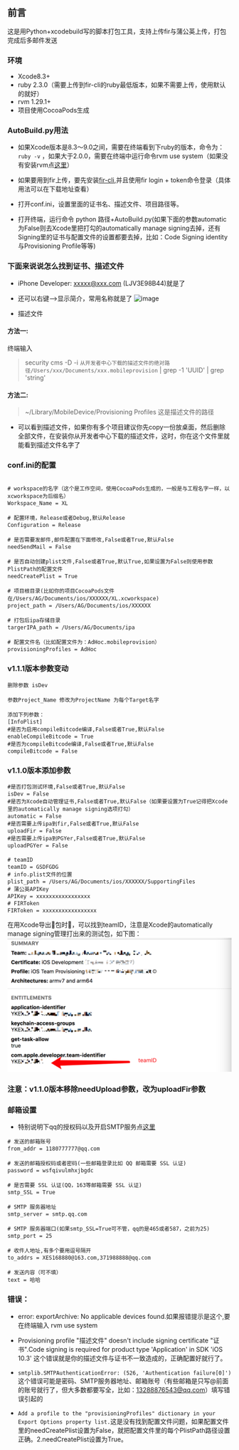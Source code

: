 
## 前言
这是用Python+xcodebuild写的脚本打包工具，支持上传fir与蒲公英上传，打包完成后多邮件发送

### 环境

- Xcode8.3+
- ruby 2.3.0（需要上传到fir-cli的ruby最低版本，如果不需要上传，使用默认的就好）
- rvm 1.29.1+
- 项目使用CocoaPods生成

### AutoBuild.py用法

+ 如果Xcode版本是8.3～9.0之间，需要在终端看到下ruby的版本，命令为：`ruby -v` ，如果大于2.0.0，需要在终端中运行命令rvm use system（如果没有安装rvm点[这里](https://ruby-china.org/wiki/rvm-guide)）

+ 如果要用到fir上传，要先安装[fir-cli](https://github.com/FIRHQ/fir-cli),并且使用fir login + token命令登录（具体用法可以在下载地址查看）

+ 打开conf.ini，设置里面的证书名、描述文件、项目路径等。

+ 打开终端，运行命令 python 路径+AutoBuild.py(如果下面的参数automatic为False则去Xcode里把打勾的automatically manage signing去掉，还有Signing里的证书与配置文件的设置都要去掉，比如：Code Signing identity与Provisioning Profile等等)

### 下面来说说怎么找到证书、描述文件
+ iPhone Developer: xxxxx@xxx.com (LJV3E98B44)就是了

+ 还可以右键-->显示简介，常用名称就是了
![image](http://upload-images.jianshu.io/upload_images/1610969-0976addfe850abc8.png?imageMogr2/auto-orient/strip%7CimageView2/2/w/1240)

+ 描述文件

#### 方法一:

终端输入
>  security cms -D -i `从开发者中心下载的描述文件的绝对路径/Users/xxx/Documents/xxx.mobileprovision` | grep -1 'UUID' | grep 'string'

#### 方法二:

> ~/Library/MobileDevice/Provisioning Profiles 这是描述文件的路径

+ 可以看到描述文件，如果你有多个项目建议你先copy一份放桌面，然后删除全部文件，在安装你从开发者中心下载的描述文件，这时，你在这个文件里就能看到描述文件名字了


### conf.ini的配置

```

# workspace的名字（这个是工作空间，使用CocoaPods生成的，一般是与工程名字一样，以xcworkspace为后缀名）
Workspace_Name = XL

# 配置环境，Release或者Debug,默认Release
Configuration = Release

# 是否需要发邮件,邮件配置在下面修改,False或者True,默认False
needSendMail = False

# 是否自动创建plist文件,False或者True,默认True,如果设置为False则使用参数PlistPath的配置文件
needCreatePlist = True

# 项目根目录(比如你的项目CocoaPods文件在/Users/AG/Documents/ios/XXXXXX/XL.xcworkspace)
project_path = /Users/AG/Documents/ios/XXXXXX

# 打包后ipa存储目录
targerIPA_path = /Users/AG/Documents/ipa

# 配置文件名（比如配置文件为：AdHoc.mobileprovision）
provisioningProfiles = AdHoc
```

### v1.1.1版本参数变动

```
删除参数 isDev

参数Project_Name 修改为ProjectName 为每个Target名字

添加下列参数：
[InfoPlist]
#是否为启用compileBitcode编译,False或者True,默认False 
enableCompileBitcode = True
#是否为compileBitcode编译,False或者True,默认False 
compileBitcode = False
```

### v1.1.0版本添加参数

```
#是否打包测试环境,False或者True,默认False
isDev = False
#是否为Xcode自动管理证书,False或者True,默认False（如果要设置为True记得把Xcode里的automatically manage signing选项打勾）
automatic = False
#是否需要上传ipa到fir,False或者True,默认False
uploadFir = False
#是否需要上传ipa到PGYer,False或者True,默认False
uploadPGYer = False

# teamID
teamID = GSDFGDG
# info.plist文件的位置
plist_path = /Users/AG/Documents/ios/XXXXXX/SupportingFiles
# 蒲公英APIKey
APIKey = xxxxxxxxxxxxxxxxx
# FIRToken
FIRToken = xxxxxxxxxxxxxxxxx
```

在用Xcode导出包时，可以找到teamID，注意是Xcode的automatically manage signing管理打出来的测试包，如下图：
![teamID](https://raw.githubusercontent.com/AgoniNemo/Auto-IPA/master/img/teamID.png)

### 注意：v1.1.0版本移除needUpload参数，改为uploadFir参数

### 邮箱设置
+ 特别说明下qq的授权码以及开启SMTP服务点[这里](http://service.mail.qq.com/cgi-bin/help?subtype=1&&id=28&&no=1001256)


```
# 发送的邮箱账号
from_addr = 1180777777@qq.com

# 发送的邮箱授权码或者密码(一些邮箱登录比如 QQ 邮箱需要 SSL 认证)
password = wsfqivulmhxjbgdc

# 是否需要 SSL 认证(QQ，163等邮箱需要 SSL 认证)
smtp_SSL = True

# SMTP 服务器地址
smtp_server = smtp.qq.com

# SMTP 服务器端口(如果smtp_SSL=True可不管，qq的是465或者587，之前为25)
smtp_port = 25

# 收件人地址,有多个要用逗号隔开
to_addrs = XES168880@163.com,371988888@qq.com

# 发送内容（可不填）
text = 哈哈

```

### 错误：
- error: exportArchive: No applicable devices found.如果报错提示是这个,要在终端输入 rvm use system

- Provisioning profile "描述文件" doesn't include signing certificate "证书".Code signing is required for product type 'Application' in SDK 'iOS 10.3' 这个错误就是你的描述文件与证书不一致造成的，正确配置好就行了。

- `smtplib.SMTPAuthenticationError: (526, 'Authentication failure[0]')`这个错误可能是密码、SMTP服务器地址、邮箱账号（有些邮箱是只写@前面的账号就行了，但大多数都要写全，比如：13288876543@qq.com）填写错误引起的

- `Add a profile to the "provisioningProfiles" dictionary in your Export Options property list.`这是没有找到配置文件问题，如果配置文件里的needCreatePlist设置为False，就把配置文件里的每个PlistPath路径设置正确。2.needCreatePlist设置为True。
